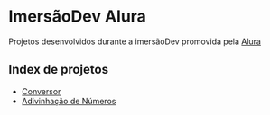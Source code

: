# ImersãoDev Alura

Projetos desenvolvidos durante a imersãoDev promovida pela [Alura](https://www.alura.com.br)


## Index de projetos
 - [Conversor](./conversor)
 - [Adivinhação de Números](./mentalista/)